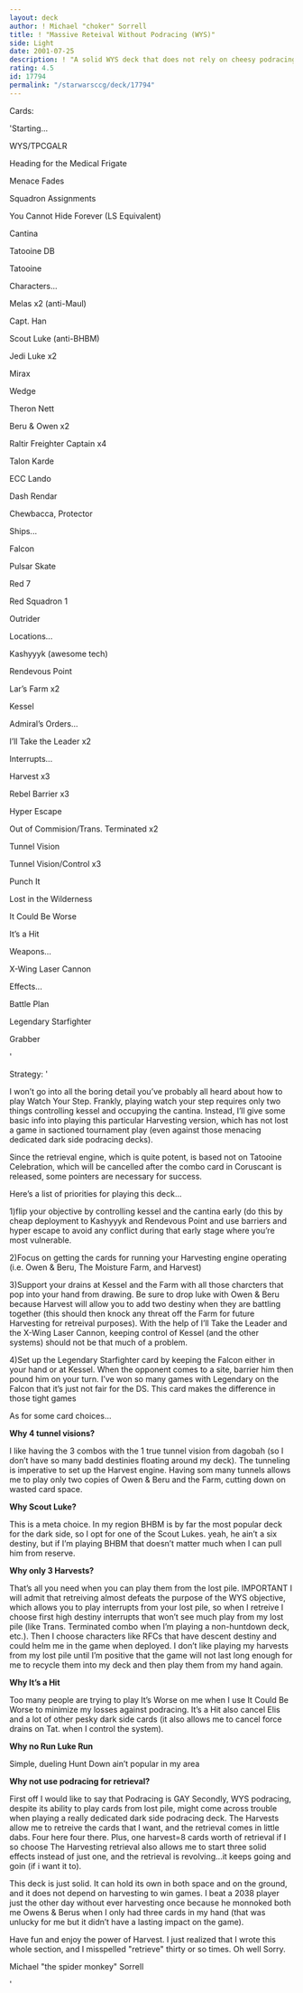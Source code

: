 ```yaml
---
layout: deck
author: ! Michael "choker" Sorrell
title: ! "Massive Reteival Without Podracing (WYS)"
side: Light
date: 2001-07-25
description: ! "A solid WYS deck that does not rely on cheesy podracing for retreival. This deck is old skool, but still is a clear winner...It just won me a tourney last weekend."
rating: 4.5
id: 17794
permalink: "/starwarsccg/deck/17794"
---
```

Cards: 

'Starting...

WYS/TPCGALR

Heading for the Medical Frigate

Menace Fades

Squadron Assignments

You Cannot Hide Forever (LS Equivalent)

Cantina

Tatooine DB

Tatooine


Characters...

Melas x2 (anti-Maul)

Capt. Han

Scout Luke (anti-BHBM)

Jedi Luke x2

Mirax

Wedge

Theron Nett

Beru & Owen x2

Raltir Freighter Captain x4

Talon Karde

ECC Lando

Dash Rendar

Chewbacca, Protector


Ships...

Falcon

Pulsar Skate

Red 7

Red Squadron 1

Outrider


Locations...

Kashyyyk (awesome tech)

Rendevous Point

Lar’s Farm x2

Kessel


Admiral’s Orders...

I’ll Take the Leader x2


Interrupts...

Harvest x3

Rebel Barrier x3

Hyper Escape

Out of Commision/Trans. Terminated x2

Tunnel Vision

Tunnel Vision/Control x3

Punch It

Lost in the Wilderness

It Could Be Worse

It’s a Hit


Weapons...

X-Wing Laser Cannon


Effects...

Battle Plan

Legendary Starfighter

Grabber

'

Strategy: '

I won’t go into all the boring detail you’ve probably all heard about how to play Watch Your Step.  Frankly, playing watch your step requires only two things controlling kessel and occupying the cantina.  Instead, I’ll give some basic info into playing this particular Harvesting version, which has not lost a game in sactioned tournament play (even against those menacing dedicated dark side podracing decks).


Since the retrieval engine, which is quite potent, is based not on Tatooine Celebration, which will be cancelled after the combo card in Coruscant is released, some pointers are necessary for success.


Here’s a list of priorities for playing this deck...

1)flip your objective by controlling kessel and the cantina early (do this by cheap deployment to Kashyyyk and Rendevous Point and use barriers and hyper escape to avoid any conflict during that early stage where you’re most vulnerable.

2)Focus on getting the cards for running your Harvesting engine operating (i.e. Owen & Beru, The Moisture Farm, and Harvest)

3)Support your drains at Kessel and the Farm with all those charcters that pop into your hand from drawing.  Be sure to drop luke with Owen & Beru because Harvest will allow you to add two destiny when they are battling together (this should then knock any threat off the Farm for future Harvesting for retreival purposes).  With the help of I’ll Take the Leader and the X-Wing Laser Cannon, keeping control of Kessel (and the other systems) should not be that much of a problem.

4)Set up the Legendary Starfighter card by keeping the Falcon either in your hand or at Kessel.  When the opponent comes to a site, barrier him then pound him on your turn.  I’ve won so many games with Legendary on the Falcon that it’s just not fair for the DS.  This card makes the difference in those tight games


As for some card choices...

<B>Why 4 tunnel visions?</b>

I like having the 3 combos with the 1 true tunnel vision from dagobah (so I don’t have so many badd destinies floating around my deck).  The tunneling is imperative to set up the Harvest engine.  Having som many tunnels allows me to play only two copies of Owen & Beru and the Farm, cutting down on wasted card space.

<B>Why Scout Luke?</B>

This is a meta choice.  In my region BHBM is by far the most popular deck for the dark side, so I opt for one of the Scout Lukes.  yeah, he ain’t a six destiny, but if I’m playing BHBM that doesn’t matter much when I can pull him from reserve.

<B>Why only 3 Harvests?</B>

That’s all you need when you can play them from the lost pile.  IMPORTANT  I will admit that retreiving almost defeats the purpose of the WYS objective, which allows you to play interrupts from your lost pile, so when I retreive I choose first high destiny interrupts that won’t see much play from my lost pile (like Trans. Terminated combo when I’m playing a non-huntdown deck, etc.).  Then I choose characters like RFCs that have descent destiny and could helm me in the game when deployed.  I don’t like playing my harvests from my lost pile until I’m positive that the game will not last long enough for me to recycle them into my deck and then play them from my hand again.

<B>Why It’s a Hit</B>

Too many people are trying to play It’s Worse on me when I use It Could Be Worse to minimize my losses against podracing.  It’s a Hit also cancel Elis and a lot of other pesky dark side cards (it also allows me to cancel force drains on Tat. when I control the system).

<B>Why no Run Luke Run</B>

Simple, dueling Hunt Down ain’t popular in my area

<B>Why not use podracing for retrieval?</B>

First off I would like to say that Podracing is GAY  Secondly, WYS podracing, despite its ability to play cards from lost pile, might come across trouble when playing a really dedicated dark side podracing deck.  The Harvests allow me to retreive the cards that I want, and the retrieval comes in little dabs.  Four here four there.  Plus, one harvest=8 cards worth of retrieval if I so choose  The Harvesting retrieval also allows me to start three solid effects instead of just one, and the retrieval is revolving...it keeps going and goin (if i want it to).


This deck is just solid.  It can hold its own in both space and on the ground, and it does not depend on harvesting to win games.  I beat a 2038 player just the other day without ever harvesting once because he monnoked both me Owens & Berus when I only had three cards in my hand (that was unlucky for me but it didn’t have a lasting impact on the game).


Have fun and enjoy the power of Harvest.  I just realized that I wrote this whole section, and I misspelled "retrieve" thirty or so times.  Oh well  Sorry.


Michael "the spider monkey" Sorrell


'
